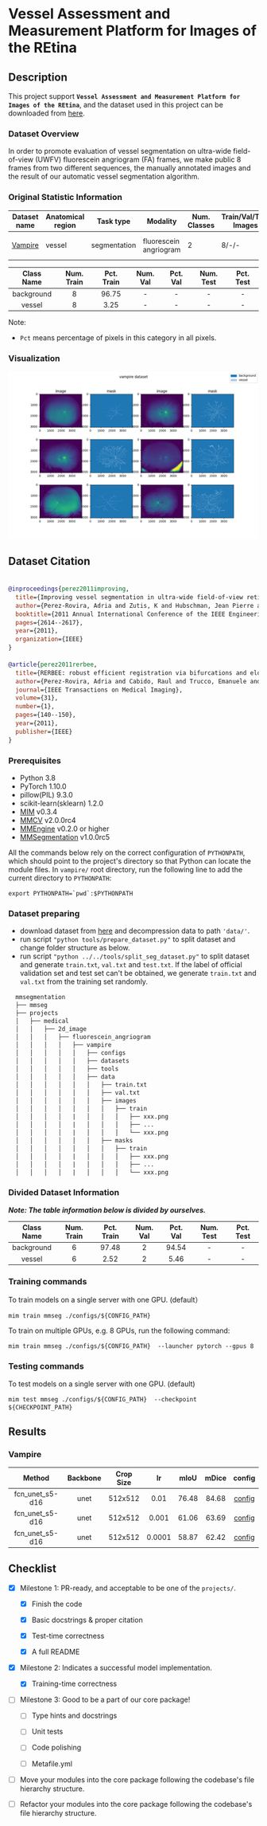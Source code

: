 # Vessel Assessment and Measurement Platform for Images of the REtina

## Description

This project support **`Vessel Assessment and Measurement Platform for Images of the REtina`**, and the dataset used in this project can be downloaded from [here](https://vampire.computing.dundee.ac.uk/vesselseg.html).

### Dataset Overview

In order to promote evaluation of vessel segmentation on ultra-wide field-of-view (UWFV) fluorescein angriogram (FA) frames, we make public 8 frames from two different sequences, the manually annotated images and the result of our automatic vessel segmentation algorithm.

### Original Statistic Information

| Dataset name                                                     | Anatomical region | Task type    | Modality               | Num. Classes | Train/Val/Test Images | Train/Val/Test Labeled | Release Date | License                                                         |
| ---------------------------------------------------------------- | ----------------- | ------------ | ---------------------- | ------------ | --------------------- | ---------------------- | ------------ | --------------------------------------------------------------- |
| [Vampire](https://vampire.computing.dundee.ac.uk/vesselseg.html) | vessel            | segmentation | fluorescein angriogram | 2            | 8/-/-                 | yes/-/-                | 2017         | [CC-BY-NC 4.0](https://creativecommons.org/licenses/by-sa/4.0/) |

| Class Name | Num. Train | Pct. Train | Num. Val | Pct. Val | Num. Test | Pct. Test |
| :--------: | :--------: | :--------: | :------: | :------: | :-------: | :-------: |
| background |     8      |   96.75    |    -     |    -     |     -     |     -     |
|   vessel   |     8      |    3.25    |    -     |    -     |     -     |     -     |

Note:

- `Pct` means percentage of pixels in this category in all pixels.

### Visualization

![bac](https://raw.githubusercontent.com/uni-medical/medical-datasets-visualization/main/2d/semantic_seg/fluorescein_angriogram/vampire/vampire_dataset.png)

## Dataset Citation


```bibtex

@inproceedings{perez2011improving,
  title={Improving vessel segmentation in ultra-wide field-of-view retinal fluorescein angiograms},
  author={Perez-Rovira, Adria and Zutis, K and Hubschman, Jean Pierre and Trucco, Emanuele},
  booktitle={2011 Annual International Conference of the IEEE Engineering in Medicine and Biology Society},
  pages={2614--2617},
  year={2011},
  organization={IEEE}
}

@article{perez2011rerbee,
  title={RERBEE: robust efficient registration via bifurcations and elongated elements applied to retinal fluorescein angiogram sequences},
  author={Perez-Rovira, Adria and Cabido, Raul and Trucco, Emanuele and McKenna, Stephen J and Hubschman, Jean Pierre},
  journal={IEEE Transactions on Medical Imaging},
  volume={31},
  number={1},
  pages={140--150},
  year={2011},
  publisher={IEEE}
}

```

### Prerequisites

- Python 3.8
- PyTorch 1.10.0
- pillow(PIL) 9.3.0
- scikit-learn(sklearn) 1.2.0
- [MIM](https://github.com/open-mmlab/mim) v0.3.4
- [MMCV](https://github.com/open-mmlab/mmcv) v2.0.0rc4
- [MMEngine](https://github.com/open-mmlab/mmengine) v0.2.0 or higher
- [MMSegmentation](https://github.com/open-mmlab/mmsegmentation) v1.0.0rc5

All the commands below rely on the correct configuration of `PYTHONPATH`, which should point to the project's directory so that Python can locate the module files. In `vampire/` root directory, run the following line to add the current directory to `PYTHONPATH`:

```shell
export PYTHONPATH=`pwd`:$PYTHONPATH
```

### Dataset preparing

- download dataset from [here](https://vampire.computing.dundee.ac.uk/vesselseg.html) and decompression data to path `'data/'`.
- run script `"python tools/prepare_dataset.py"` to split dataset and change folder structure as below.
- run script `"python ../../tools/split_seg_dataset.py"` to split dataset and generate `train.txt`, `val.txt` and `test.txt`. If the label of official validation set and test set can't be obtained, we generate `train.txt` and `val.txt` from the training set randomly.

```none
  mmsegmentation
  ├── mmseg
  ├── projects
  │   ├── medical
  │   │   ├── 2d_image
  │   │   │   ├── fluorescein_angriogram
  │   │   │   │   ├── vampire
  │   │   │   │   │   ├── configs
  │   │   │   │   │   ├── datasets
  │   │   │   │   │   ├── tools
  │   │   │   │   │   ├── data
  │   │   │   │   │   │   ├── train.txt
  │   │   │   │   │   │   ├── val.txt
  │   │   │   │   │   │   ├── images
  │   │   │   │   │   │   │   ├── train
  │   │   │   │   |   │   │   │   ├── xxx.png
  │   │   │   │   |   │   │   │   ├── ...
  │   │   │   │   |   │   │   │   └── xxx.png
  │   │   │   │   │   │   ├── masks
  │   │   │   │   │   │   │   ├── train
  │   │   │   │   |   │   │   │   ├── xxx.png
  │   │   │   │   |   │   │   │   ├── ...
  │   │   │   │   |   │   │   │   └── xxx.png
```

### Divided Dataset Information

***Note: The table information below is divided by ourselves.***

| Class Name | Num. Train | Pct. Train | Num. Val | Pct. Val | Num. Test | Pct. Test |
| :--------: | :--------: | :--------: | :------: | :------: | :-------: | :-------: |
| background |     6      |   97.48    |    2     |  94.54   |     -     |     -     |
|   vessel   |     6      |    2.52    |    2     |   5.46   |     -     |     -     |

### Training commands

To train models on a single server with one GPU. (default）

```shell
mim train mmseg ./configs/${CONFIG_PATH}
```

To train on multiple GPUs, e.g. 8 GPUs, run the following command:

```shell
mim train mmseg ./configs/${CONFIG_PATH}  --launcher pytorch --gpus 8
```

### Testing commands

To test models on a single server with one GPU. (default)

```shell
mim test mmseg ./configs/${CONFIG_PATH}  --checkpoint ${CHECKPOINT_PATH}
```

<!-- List the results as usually done in other model's README. [Example](https://github.com/open-mmlab/mmsegmentation/tree/dev-1.x/configs/fcn#results-and-models)

You should claim whether this is based on the pre-trained weights, which are converted from the official release; or it's a reproduced result obtained from retraining the model in this project. -->

## Results

### Vampire

|     Method      | Backbone | Crop Size |   lr   | mIoU  | mDice |                                                                                            config                                                                                             |
| :-------------: | :------: | :-------: | :----: | :---: | :---: | :-------------------------------------------------------------------------------------------------------------------------------------------------------------------------------------------: |
| fcn_unet_s5-d16 |   unet   |  512x512  |  0.01  | 76.48 | 84.68 |  [config](https://github.com/open-mmlab/mmsegmentation/tree/dev-1.x/projects/medical/2d_image/fluorescein_angriogram/vampire/configs/fcn-unet-s5-d16_unet_1xb16-0.01-20k_vampire-512x512.py)  |
| fcn_unet_s5-d16 |   unet   |  512x512  | 0.001  | 61.06 | 63.69 | [config](https://github.com/open-mmlab/mmsegmentation/tree/dev-1.x/projects/medical/2d_image/fluorescein_angriogram/vampire/configs/fcn-unet-s5-d16_unet_1xb16-0.001-20k_vampire-512x512.py)  |
| fcn_unet_s5-d16 |   unet   |  512x512  | 0.0001 | 58.87 | 62.42 | [config](https://github.com/open-mmlab/mmsegmentation/tree/dev-1.x/projects/medical/2d_image/fluorescein_angriogram/vampire/configs/fcn-unet-s5-d16_unet_1xb16-0.0001-20k_vampire-512x512.py) |

## Checklist

- [x] Milestone 1: PR-ready, and acceptable to be one of the `projects/`.

  - [x] Finish the code

  - [x] Basic docstrings & proper citation

  - [x] Test-time correctness

  - [x] A full README

- [x] Milestone 2: Indicates a successful model implementation.

  - [x] Training-time correctness

- [ ] Milestone 3: Good to be a part of our core package!

  - [ ] Type hints and docstrings

  - [ ] Unit tests

  - [ ] Code polishing

  - [ ] Metafile.yml

- [ ] Move your modules into the core package following the codebase's file hierarchy structure.

- [ ] Refactor your modules into the core package following the codebase's file hierarchy structure.
